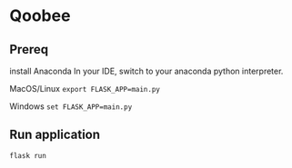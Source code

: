 # Qoobee

##  Prereq

install Anaconda
In your IDE, switch to your anaconda python interpreter.

MacOS/Linux
`export FLASK_APP=main.py`

Windows
`set FLASK_APP=main.py`

## Run application

`flask run`